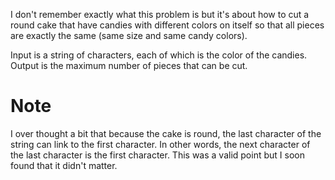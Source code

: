 I don't remember exactly what this problem is but it's about how to cut a round cake that have candies with different colors on itself so that all pieces are exactly the same (same size and same candy colors).

Input is a string of characters, each of which is the color of the candies. Output is the maximum number of pieces that can be cut.

# Note
I over thought a bit that because the cake is round, the last character of the string can link to the first character.
In other words, the next character of the last character is the first character. This was a valid point but I soon found that it didn't matter.
